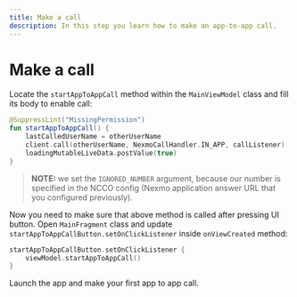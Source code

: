 ```yaml
---
title: Make a call
description: In this step you learn how to make an app-to-app call.
---
```


# Make a call

Locate the `startAppToAppCall` method within the `MainViewModel` class and fill its body to enable call:

```kotlin
@SuppressLint("MissingPermission")
fun startAppToAppCall() {
    lastCalledUserName = otherUserName
    client.call(otherUserName, NexmoCallHandler.IN_APP, callListener)
    loadingMutableLiveData.postValue(true)
}
```

> **NOTE:** we set the `IGNORED_NUMBER` argument, because our number is specified in the NCCO config (Nexmo application answer URL that you configured previously).

Now you need to make sure that above method is called after pressing UI button. Open `MainFragment` class and update `startAppToAppCallButton.setOnClickListener` inside `onViewCreated` method:

```kotlin
startAppToAppCallButton.setOnClickListener {
    viewModel.startAppToAppCall()
}
```

Launch the app and make your first app to app call.
